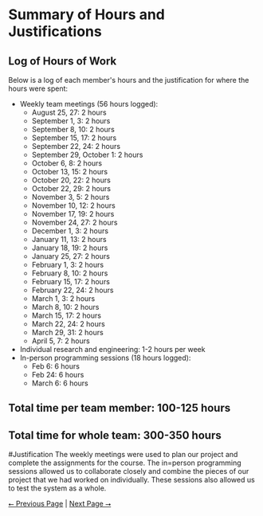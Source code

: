# Summary of Hours and Justifications

## Log of Hours of Work

Below is a log of each member's hours and the justification for where the hours were spent:

- Weekly team meetings (56 hours logged):
    - August 25, 27: 2 hours
    - September 1, 3: 2 hours
    - September 8, 10: 2 hours
    - September 15, 17: 2 hours
    - September 22, 24: 2 hours
    - September 29, October 1: 2 hours
    - October 6, 8: 2 hours
    - October 13, 15: 2 hours
    - October 20, 22: 2 hours
    - October 22, 29: 2 hours
    - November 3, 5: 2 hours
    - November 10, 12: 2 hours
    - November 17, 19: 2 hours
    - November 24, 27: 2 hours
    - December 1, 3: 2 hours
    - January 11, 13: 2 hours
    - January 18, 19: 2 hours
    - January 25, 27: 2 hours
    - February 1, 3: 2 hours
    - February 8, 10: 2 hours
    - February 15, 17: 2 hours
    - February 22, 24: 2 hours
    - March 1, 3: 2 hours
    - March 8, 10: 2 hours
    - March 15, 17: 2 hours
    - March 22, 24: 2 hours
    - March 29, 31: 2 hours
    - April 5, 7: 2 hours
- Individual research and engineering: 1-2 hours per week
- In-person programming sessions (18 hours logged):
    - Feb 6: 6 hours
    - Feb 24: 6 hours
    - March 6: 6 hours

Total time per team member: 100-125 hours
---
Total time for whole team: 300-350 hours
---

#Justification
The weekly meetings were used to plan our project and complete the assignments for the course. The in=person programming sessions allowed us to collaborate closely and combine the pieces of our project that we had worked on individually. These sessions also allowed us to test the system as a whole. 

[⭠ Previous Page](07-assessments.md) | [Next Page ⭢](09-budget.md)
